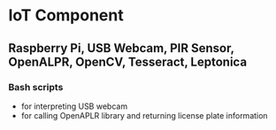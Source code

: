 # IoT Component
## Raspberry Pi, USB Webcam, PIR Sensor, OpenALPR, OpenCV, Tesseract, Leptonica
### Bash scripts
  - for interpreting USB webcam
  - for calling OpenAPLR library and returning license plate information
